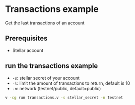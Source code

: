 # Transactions example

Get the last transactions of an account

## Prerequisites

- Stellar account

## run the transactions example

- `-s`: stellar secret of your account
- `-l`: limit the amount of transactions to return, default is 10
- `-n`: network (testnet/public, default=public)

```sh
v -cg run transactions.v -s stellar_secret -n testnet
```